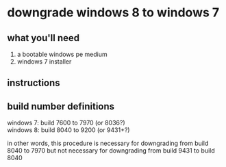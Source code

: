 # downgrade windows 8 to windows 7
## what you'll need
1. a bootable windows pe medium
2. windows 7 installer
## instructions
## build number definitions
windows 7: build 7600 to 7970 (or 8036?)<br>
windows 8: build 8040 to 9200 (or 9431+?)

in other words, this procedure is necessary for downgrading from build 8040 to 7970 but not necessary for downgrading from build 9431 to build 8040
